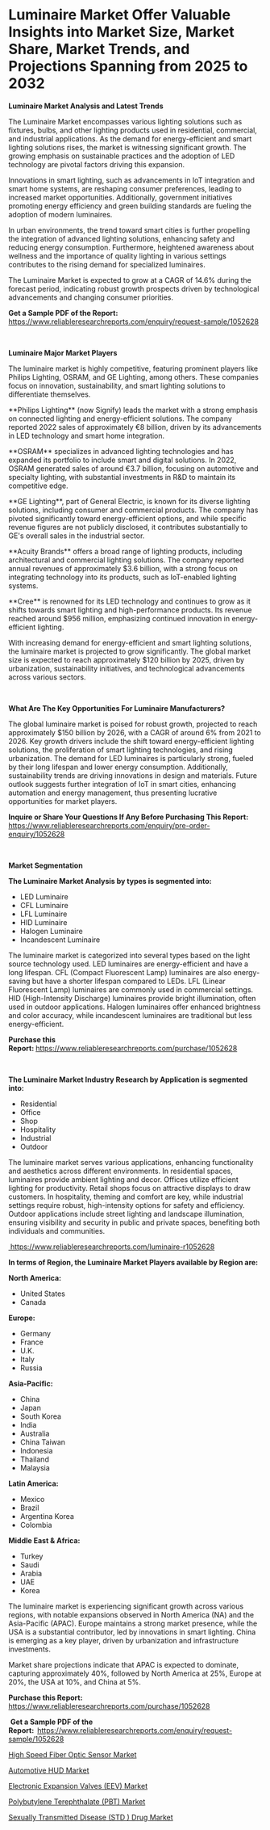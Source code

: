 <p><h1>Luminaire Market Offer Valuable Insights into Market Size, Market Share, Market Trends, and Projections Spanning from 2025 to 2032</h1></p><p><strong>Luminaire Market Analysis and Latest Trends</strong></p>
<p><p>The Luminaire Market encompasses various lighting solutions such as fixtures, bulbs, and other lighting products used in residential, commercial, and industrial applications. As the demand for energy-efficient and smart lighting solutions rises, the market is witnessing significant growth. The growing emphasis on sustainable practices and the adoption of LED technology are pivotal factors driving this expansion. </p><p>Innovations in smart lighting, such as advancements in IoT integration and smart home systems, are reshaping consumer preferences, leading to increased market opportunities. Additionally, government initiatives promoting energy efficiency and green building standards are fueling the adoption of modern luminaires. </p><p>In urban environments, the trend toward smart cities is further propelling the integration of advanced lighting solutions, enhancing safety and reducing energy consumption. Furthermore, heightened awareness about wellness and the importance of quality lighting in various settings contributes to the rising demand for specialized luminaires. </p><p>The Luminaire Market is expected to grow at a CAGR of 14.6% during the forecast period, indicating robust growth prospects driven by technological advancements and changing consumer priorities.</p></p>
<p><strong>Get a Sample PDF of the Report:&nbsp;</strong> <a href="https://www.reliableresearchreports.com/enquiry/request-sample/1052628?utm_campaign=83&utm_medium=2&utm_source=Github&utm_content=ia&utm_term=22032025&utm_id=luminaire">https://www.reliableresearchreports.com/enquiry/request-sample/1052628</a></p>
<p>&nbsp;</p>
<p><strong>Luminaire Major Market Players</strong></p>
<p><p>The luminaire market is highly competitive, featuring prominent players like Philips Lighting, OSRAM, and GE Lighting, among others. These companies focus on innovation, sustainability, and smart lighting solutions to differentiate themselves.</p><p>**Philips Lighting** (now Signify) leads the market with a strong emphasis on connected lighting and energy-efficient solutions. The company reported 2022 sales of approximately €8 billion, driven by its advancements in LED technology and smart home integration.</p><p>**OSRAM** specializes in advanced lighting technologies and has expanded its portfolio to include smart and digital solutions. In 2022, OSRAM generated sales of around €3.7 billion, focusing on automotive and specialty lighting, with substantial investments in R&D to maintain its competitive edge.</p><p>**GE Lighting**, part of General Electric, is known for its diverse lighting solutions, including consumer and commercial products. The company has pivoted significantly toward energy-efficient options, and while specific revenue figures are not publicly disclosed, it contributes substantially to GE's overall sales in the industrial sector.</p><p>**Acuity Brands** offers a broad range of lighting products, including architectural and commercial lighting solutions. The company reported annual revenues of approximately $3.6 billion, with a strong focus on integrating technology into its products, such as IoT-enabled lighting systems.</p><p>**Cree** is renowned for its LED technology and continues to grow as it shifts towards smart lighting and high-performance products. Its revenue reached around $956 million, emphasizing continued innovation in energy-efficient lighting.</p><p>With increasing demand for energy-efficient and smart lighting solutions, the luminaire market is projected to grow significantly. The global market size is expected to reach approximately $120 billion by 2025, driven by urbanization, sustainability initiatives, and technological advancements across various sectors.</p></p>
<p>&nbsp;</p>
<p><strong>What Are The Key Opportunities For Luminaire Manufacturers?</strong></p>
<p><p>The global luminaire market is poised for robust growth, projected to reach approximately $150 billion by 2026, with a CAGR of around 6% from 2021 to 2026. Key growth drivers include the shift toward energy-efficient lighting solutions, the proliferation of smart lighting technologies, and rising urbanization. The demand for LED luminaires is particularly strong, fueled by their long lifespan and lower energy consumption. Additionally, sustainability trends are driving innovations in design and materials. Future outlook suggests further integration of IoT in smart cities, enhancing automation and energy management, thus presenting lucrative opportunities for market players.</p></p>
<p><strong>Inquire or Share Your Questions If Any Before Purchasing This Report:</strong> <a href="https://www.reliableresearchreports.com/enquiry/pre-order-enquiry/1052628?utm_campaign=83&utm_medium=2&utm_source=Github&utm_content=ia&utm_term=22032025&utm_id=luminaire">https://www.reliableresearchreports.com/enquiry/pre-order-enquiry/1052628</a></p>
<p>&nbsp;</p>
<p><strong>Market Segmentation</strong></p>
<p><strong>The Luminaire Market Analysis by types is segmented into:</strong></p>
<p><ul><li>LED Luminaire</li><li>CFL Luminaire</li><li>LFL Luminaire</li><li>HID Luminaire</li><li>Halogen Luminaire</li><li>Incandescent Luminaire</li></ul></p>
<p><p>The luminaire market is categorized into several types based on the light source technology used. LED luminaires are energy-efficient and have a long lifespan. CFL (Compact Fluorescent Lamp) luminaires are also energy-saving but have a shorter lifespan compared to LEDs. LFL (Linear Fluorescent Lamp) luminaires are commonly used in commercial settings. HID (High-Intensity Discharge) luminaires provide bright illumination, often used in outdoor applications. Halogen luminaires offer enhanced brightness and color accuracy, while incandescent luminaires are traditional but less energy-efficient.</p></p>
<p><strong>Purchase this Report:&nbsp;</strong><a href="https://www.reliableresearchreports.com/purchase/1052628?utm_campaign=83&utm_medium=2&utm_source=Github&utm_content=ia&utm_term=22032025&utm_id=luminaire">https://www.reliableresearchreports.com/purchase/1052628</a></p>
<p>&nbsp;</p>
<p><strong>The Luminaire Market Industry Research by Application is segmented into:</strong></p>
<p><ul><li>Residential</li><li>Office</li><li>Shop</li><li>Hospitality</li><li>Industrial</li><li>Outdoor</li></ul></p>
<p><p>The luminaire market serves various applications, enhancing functionality and aesthetics across different environments. In residential spaces, luminaires provide ambient lighting and decor. Offices utilize efficient lighting for productivity. Retail shops focus on attractive displays to draw customers. In hospitality, theming and comfort are key, while industrial settings require robust, high-intensity options for safety and efficiency. Outdoor applications include street lighting and landscape illumination, ensuring visibility and security in public and private spaces, benefiting both individuals and communities.</p></p>
<p><a href="https://www.reliableresearchreports.com/luminaire-r1052628?utm_campaign=83&utm_medium=2&utm_source=Github&utm_content=ia&utm_term=22032025&utm_id=luminaire">&nbsp;https://www.reliableresearchreports.com/luminaire-r1052628</a></p>
<p><strong>In terms of Region, the Luminaire Market Players available by Region are:</strong></p>
<p>
    <p> <strong> North America: </strong>
        <ul>
            <li>United States</li>
            <li>Canada</li>
        </ul>
        </p> 
    <p> <strong> Europe: </strong>
        <ul>
            <li>Germany</li>
            <li>France</li>
            <li>U.K.</li>
            <li>Italy</li>
            <li>Russia</li>
        </ul>
        </p> 
    <p> <strong> Asia-Pacific: </strong>
        <ul>
            <li>China</li>
            <li>Japan</li>
            <li>South Korea</li>
            <li>India</li>
            <li>Australia</li>
            <li>China Taiwan</li>
            <li>Indonesia</li>
            <li>Thailand</li>
            <li>Malaysia</li>
        </ul>
        </p> 
    <p> <strong> Latin America: </strong>
        <ul>
            <li>Mexico</li>
            <li>Brazil</li>
            <li>Argentina Korea</li>
            <li>Colombia</li>
        </ul>
        </p> 
    <p> <strong> Middle East & Africa: </strong>
        <ul>
            <li>Turkey</li>
            <li>Saudi</li>
            <li>Arabia</li>
            <li>UAE</li>
            <li>Korea</li>
        </ul>
    </p>
    </p>
<p><p>The luminaire market is experiencing significant growth across various regions, with notable expansions observed in North America (NA) and the Asia-Pacific (APAC). Europe maintains a strong market presence, while the USA is a substantial contributor, led by innovations in smart lighting. China is emerging as a key player, driven by urbanization and infrastructure investments. </p><p>Market share projections indicate that APAC is expected to dominate, capturing approximately 40%, followed by North America at 25%, Europe at 20%, the USA at 10%, and China at 5%.</p></p>
<p><strong>Purchase this Report: </strong><a href="https://www.reliableresearchreports.com/purchase/1052628?utm_campaign=83&utm_medium=2&utm_source=Github&utm_content=ia&utm_term=22032025&utm_id=luminaire">https://www.reliableresearchreports.com/purchase/1052628</a></p>
<p>&nbsp;<strong>Get a Sample PDF of the Report:&nbsp;&nbsp;</strong><a href="https://www.reliableresearchreports.com/enquiry/request-sample/1052628?utm_campaign=83&utm_medium=2&utm_source=Github&utm_content=ia&utm_term=22032025&utm_id=luminaire">https://www.reliableresearchreports.com/enquiry/request-sample/1052628</a></p>
<p><strong></strong></p>
<p><p><a href="https://github.com/shefikagbons/Market-Research-Report-List-1/blob/main/high-speed-fiber-optic-sensor-market.md?utm_campaign=83&utm_medium=2&utm_source=Github&utm_content=ia&utm_term=22032025&utm_id=luminaire">High Speed Fiber Optic Sensor Market</a></p><p><a href="https://github.com/ceneabiruk11/Market-Research-Report-List-1/blob/main/automotive-hud-market.md?utm_campaign=83&utm_medium=2&utm_source=Github&utm_content=ia&utm_term=22032025&utm_id=luminaire">Automotive HUD Market</a></p><p><a href="https://github.com/avikalitesjj/Market-Research-Report-List-1/blob/main/electronic-expansion-valves-eev-market.md?utm_campaign=83&utm_medium=2&utm_source=Github&utm_content=ia&utm_term=22032025&utm_id=luminaire">Electronic Expansion Valves (EEV) Market</a></p><p><a href="https://github.com/pomasifilo/Market-Research-Report-List-1/blob/main/polybutylene-terephthalate-pbt-market.md?utm_campaign=83&utm_medium=2&utm_source=Github&utm_content=ia&utm_term=22032025&utm_id=luminaire">Polybutylene Terephthalate (PBT) Market</a></p><p><a href="https://github.com/nontoengolo/Market-Research-Report-List-1/blob/main/sexually-transmitted-disease-std-drug-market.md?utm_campaign=83&utm_medium=2&utm_source=Github&utm_content=ia&utm_term=22032025&utm_id=luminaire">Sexually Transmitted Disease (STD ) Drug Market</a></p></p>